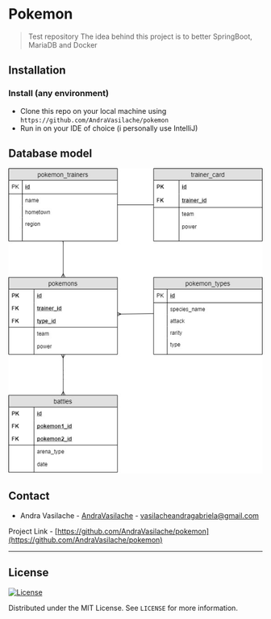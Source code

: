 # Pokemon

> Test repository
> The idea behind this project is to better SpringBoot, MariaDB and Docker

## Installation


### Install (any environment)
- Clone this repo on your local machine using `https://github.com/AndraVasilache/pokemon`
- Run in on your IDE of choice (i personally use IntelliJ)

## Database model
![database model](https://github.com/AndraVasilache/pokemon/blob/master/pokemon.jpg)

## Contact

- Andra Vasilache - [AndraVasilache](https://github.com/AndraVasilache) - [vasilacheandragabriela@gmail.com]()

Project Link - [https://github.com/AndraVasilache/pokemon](https://github.com/AndraVasilache/pokemon)

---

## License

[![License](http://img.shields.io/:license-mit-blue.svg?style=flat-square)](http://badges.mit-license.org)

Distributed under the MIT License. See `LICENSE` for more information.
